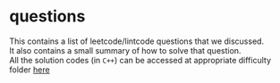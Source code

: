 # questions

This contains a list of leetcode/lintcode questions that we discussed.  
It also contains a small summary of how to solve that question.  
All the solution codes (in `C++`) can be accessed at appropriate difficulty folder [here](https://github.com/anuragtomer/practice_coding/tree/master/leetcode)
